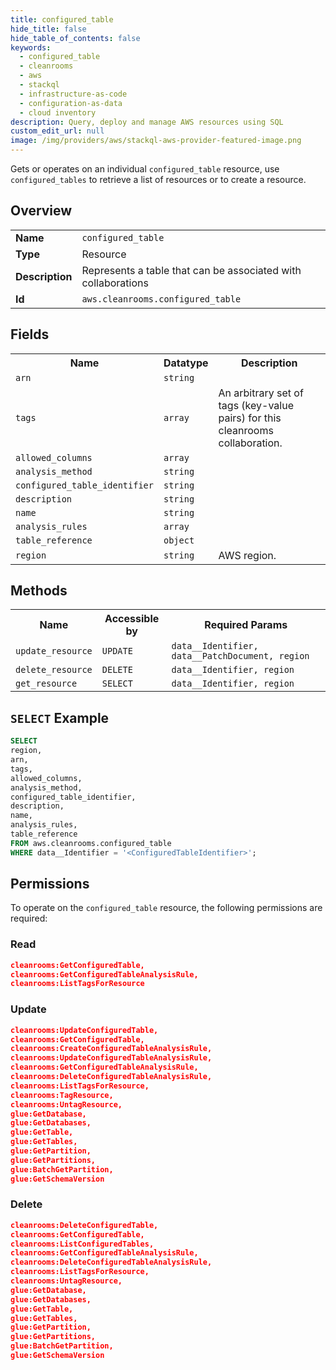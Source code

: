 ```yaml
---
title: configured_table
hide_title: false
hide_table_of_contents: false
keywords:
  - configured_table
  - cleanrooms
  - aws
  - stackql
  - infrastructure-as-code
  - configuration-as-data
  - cloud inventory
description: Query, deploy and manage AWS resources using SQL
custom_edit_url: null
image: /img/providers/aws/stackql-aws-provider-featured-image.png
---
```

Gets or operates on an individual <code>configured_table</code> resource, use <code>configured_tables</code> to retrieve a list of resources or to create a resource.

## Overview
<table><tbody>
<tr><td><b>Name</b></td><td><code>configured_table</code></td></tr>
<tr><td><b>Type</b></td><td>Resource</td></tr>
<tr><td><b>Description</b></td><td>Represents a table that can be associated with collaborations</td></tr>
<tr><td><b>Id</b></td><td><code>aws.cleanrooms.configured_table</code></td></tr>
</tbody></table>

## Fields
<table><tbody>
<tr><th>Name</th><th>Datatype</th><th>Description</th></tr>
<tr><td><code>arn</code></td><td><code>string</code></td><td></td></tr>
<tr><td><code>tags</code></td><td><code>array</code></td><td>An arbitrary set of tags (key-value pairs) for this cleanrooms collaboration.</td></tr>
<tr><td><code>allowed_columns</code></td><td><code>array</code></td><td></td></tr>
<tr><td><code>analysis_method</code></td><td><code>string</code></td><td></td></tr>
<tr><td><code>configured_table_identifier</code></td><td><code>string</code></td><td></td></tr>
<tr><td><code>description</code></td><td><code>string</code></td><td></td></tr>
<tr><td><code>name</code></td><td><code>string</code></td><td></td></tr>
<tr><td><code>analysis_rules</code></td><td><code>array</code></td><td></td></tr>
<tr><td><code>table_reference</code></td><td><code>object</code></td><td></td></tr>
<tr><td><code>region</code></td><td><code>string</code></td><td>AWS region.</td></tr>

</tbody></table>

## Methods

<table><tbody>
  <tr>
    <th>Name</th>
    <th>Accessible by</th>
    <th>Required Params</th>
  </tr>
  <tr>
    <td><code>update_resource</code></td>
    <td><code>UPDATE</code></td>
    <td><code>data__Identifier, data__PatchDocument, region</code></td>
  </tr>
  <tr>
    <td><code>delete_resource</code></td>
    <td><code>DELETE</code></td>
    <td><code>data__Identifier, region</code></td>
  </tr>
  <tr>
    <td><code>get_resource</code></td>
    <td><code>SELECT</code></td>
    <td><code>data__Identifier, region</code></td>
  </tr>
</tbody></table>

## `SELECT` Example
```sql
SELECT
region,
arn,
tags,
allowed_columns,
analysis_method,
configured_table_identifier,
description,
name,
analysis_rules,
table_reference
FROM aws.cleanrooms.configured_table
WHERE data__Identifier = '<ConfiguredTableIdentifier>';
```

## Permissions

To operate on the <code>configured_table</code> resource, the following permissions are required:

### Read
```json
cleanrooms:GetConfiguredTable,
cleanrooms:GetConfiguredTableAnalysisRule,
cleanrooms:ListTagsForResource
```

### Update
```json
cleanrooms:UpdateConfiguredTable,
cleanrooms:GetConfiguredTable,
cleanrooms:CreateConfiguredTableAnalysisRule,
cleanrooms:UpdateConfiguredTableAnalysisRule,
cleanrooms:GetConfiguredTableAnalysisRule,
cleanrooms:DeleteConfiguredTableAnalysisRule,
cleanrooms:ListTagsForResource,
cleanrooms:TagResource,
cleanrooms:UntagResource,
glue:GetDatabase,
glue:GetDatabases,
glue:GetTable,
glue:GetTables,
glue:GetPartition,
glue:GetPartitions,
glue:BatchGetPartition,
glue:GetSchemaVersion
```

### Delete
```json
cleanrooms:DeleteConfiguredTable,
cleanrooms:GetConfiguredTable,
cleanrooms:ListConfiguredTables,
cleanrooms:GetConfiguredTableAnalysisRule,
cleanrooms:DeleteConfiguredTableAnalysisRule,
cleanrooms:ListTagsForResource,
cleanrooms:UntagResource,
glue:GetDatabase,
glue:GetDatabases,
glue:GetTable,
glue:GetTables,
glue:GetPartition,
glue:GetPartitions,
glue:BatchGetPartition,
glue:GetSchemaVersion
```

